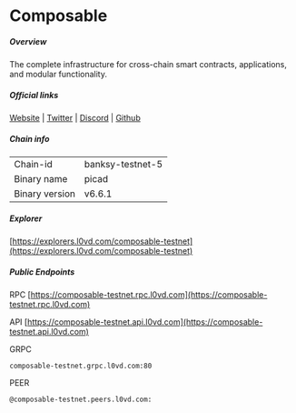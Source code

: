 # Composable


##### Overview
The complete infrastructure for cross-chain smart contracts, applications, and modular functionality.


##### Official links
[Website](https://www.composable.finance/) | [Twitter](https://twitter.com/ComposableFin) | [Discord](https://github.com/notional-labs/composable-networks) | [Github](https://github.com/notional-labs)

##### Chain info

|  |  |
| ------ | ------ |
| Chain-id | banksy-testnet-5 |
| Binary name | picad |
| Binary version | v6.6.1 |

##### Explorer
[https://explorers.l0vd.com/composable-testnet](https://explorers.l0vd.com/composable-testnet)

##### Public Endpoints
RPC
[https://composable-testnet.rpc.l0vd.com](https://composable-testnet.rpc.l0vd.com)

API
[https://composable-testnet.api.l0vd.com](https://composable-testnet.api.l0vd.com)

GRPC
```
composable-testnet.grpc.l0vd.com:80
```

PEER
```
@composable-testnet.peers.l0vd.com:
```

